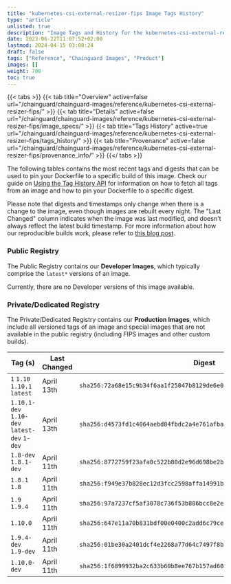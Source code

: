 ```yaml
---
title: "kubernetes-csi-external-resizer-fips Image Tags History"
type: "article"
unlisted: true
description: "Image Tags and History for the kubernetes-csi-external-resizer-fips Chainguard Image"
date: 2023-06-22T11:07:52+02:00
lastmod: 2024-04-15 03:08:24
draft: false
tags: ["Reference", "Chainguard Images", "Product"]
images: []
weight: 700
toc: true
---
```


{{< tabs >}}
{{< tab title="Overview" active=false url="/chainguard/chainguard-images/reference/kubernetes-csi-external-resizer-fips/" >}}
{{< tab title="Details" active=false url="/chainguard/chainguard-images/reference/kubernetes-csi-external-resizer-fips/image_specs/" >}}
{{< tab title="Tags History" active=true url="/chainguard/chainguard-images/reference/kubernetes-csi-external-resizer-fips/tags_history/" >}}
{{< tab title="Provenance" active=false url="/chainguard/chainguard-images/reference/kubernetes-csi-external-resizer-fips/provenance_info/" >}}
{{</ tabs >}}

The following tables contains the most recent tags and digests that can be used to pin your Dockerfile to a specific build of this image. Check our guide on [Using the Tag History API](/chainguard/chainguard-images/using-the-tag-history-api/) for information on how to fetch all tags from an image and how to pin your Dockerfile to a specific digest.

Please note that digests and timestamps only change when there is a change to the image, even though images are rebuilt every night. The "Last Changed" column indicates when the image was last modified, and doesn't always reflect the latest build timestamp. For more information about how our reproducible builds work, please refer to [this blog post](https://www.chainguard.dev/unchained/reproducing-chainguards-reproducible-image-builds).

### Public Registry
The Public Registry contains our **Developer Images**, which typically comprise the `latest*` versions of an image.

Currently, there are no Developer versions of this image available.

### Private/Dedicated Registry
The Private/Dedicated Registry contains our **Production Images**, which include all versioned tags of an image and special images that are not available in the public registry (including FIPS images and other custom builds).

| Tag (s)                                       | Last Changed | Digest                                                                    |
|-----------------------------------------------|--------------|---------------------------------------------------------------------------|
|  `1` `1.10` `1.10.1` `latest`                 | April 13th   | `sha256:72a68e15c9b34f6aa1f25047b8129de6e04a9caf5bc37182618c17e6779bc2cb` |
|  `1.10.1-dev` `1.10-dev` `latest-dev` `1-dev` | April 13th   | `sha256:d4573fd1c4064aebd84fbdc2a4e761afbac908ec6a332ca9e643894ebcf949af` |
|  `1.8-dev` `1.8.1-dev`                        | April 11th   | `sha256:8772759f23afa0c522b80d2e96d698be2bb3060c01b589f236976ceda3e41a85` |
|  `1.8.1` `1.8`                                | April 11th   | `sha256:f949e37b828ec12d3fcc2598affa14991b9f7a8432362dccf6505ffa70bbd33f` |
|  `1.9` `1.9.4`                                | April 11th   | `sha256:97a7237cf5af3078c736f53b886bcc8e2e8e4d026df5490b5bbd7bc30d2a7c9b` |
|  `1.10.0`                                     | April 11th   | `sha256:647e11a70b831bdf00e0400c2add6c79ce8a6a9d0ac7ed9d7b5e42fe5d4d39ff` |
|  `1.9.4-dev` `1.9-dev`                        | April 11th   | `sha256:01be30a2401dcf4e2268a77d64c7497f8bd68fb63a7266f5cb53ad1cf3e81c30` |
|  `1.10.0-dev`                                 | April 11th   | `sha256:1f6899932ba2c633b60b8ee767b157ad605ea7f54c88bf2edfdf4139c7732ed5` |

